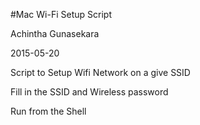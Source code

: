 #Mac Wi-Fi Setup Script

Achintha Gunasekara

2015-05-20

Script to Setup Wifi Network on a give SSID

Fill in the SSID and Wireless password

Run from the Shell
